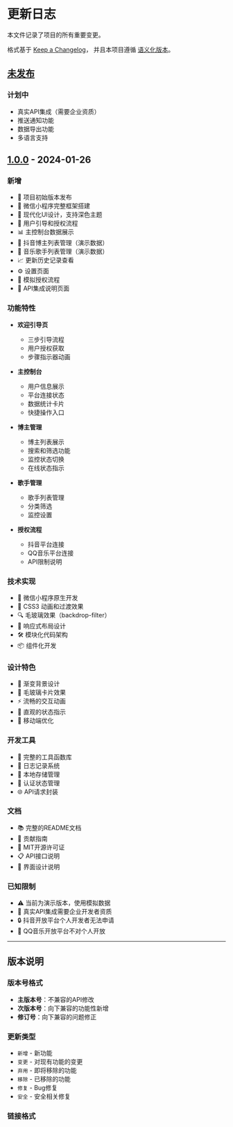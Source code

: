 # 更新日志

本文件记录了项目的所有重要变更。

格式基于 [Keep a Changelog](https://keepachangelog.com/zh-CN/1.0.0/)，
并且本项目遵循 [语义化版本](https://semver.org/lang/zh-CN/)。

## [未发布]

### 计划中
- 真实API集成（需要企业资质）
- 推送通知功能
- 数据导出功能
- 多语言支持

## [1.0.0] - 2024-01-26

### 新增
- 🎉 项目初始版本发布
- 📱 微信小程序完整框架搭建
- 🎨 现代化UI设计，支持深色主题
- 👋 用户引导和授权流程
- 📊 主控制台数据展示
- 👥 抖音博主列表管理（演示数据）
- 🎵 音乐歌手列表管理（演示数据）
- 📈 更新历史记录查看
- ⚙️ 设置页面
- 🔐 模拟授权流程
- 📖 API集成说明页面

### 功能特性
- **欢迎引导页**
  - 三步引导流程
  - 用户授权获取
  - 步骤指示器动画

- **主控制台**
  - 用户信息展示
  - 平台连接状态
  - 数据统计卡片
  - 快捷操作入口

- **博主管理**
  - 博主列表展示
  - 搜索和筛选功能
  - 监控状态切换
  - 在线状态指示

- **歌手管理**
  - 歌手列表管理
  - 分类筛选
  - 监控设置

- **授权流程**
  - 抖音平台连接
  - QQ音乐平台连接
  - API限制说明

### 技术实现
- 📱 微信小程序原生开发
- 🎨 CSS3 动画和过渡效果
- 🔍 毛玻璃效果（backdrop-filter）
- 📱 响应式布局设计
- 🛠️ 模块化代码架构
- 📦 组件化开发

### 设计特色
- 🌈 渐变背景设计
- 💎 毛玻璃卡片效果
- ⚡ 流畅的交互动画
- 🎯 直观的状态指示
- 📱 移动端优化

### 开发工具
- 🔧 完整的工具函数库
- 📝 日志记录系统
- 💾 本地存储管理
- 🔐 认证状态管理
- 🌐 API请求封装

### 文档
- 📚 完整的README文档
- 🤝 贡献指南
- 📄 MIT开源许可证
- 📋 API接口说明
- 🎨 界面设计说明

### 已知限制
- ⚠️ 当前为演示版本，使用模拟数据
- 🏢 真实API集成需要企业开发者资质
- 🔒 抖音开放平台个人开发者无法申请
- 🎵 QQ音乐开放平台不对个人开放

---

## 版本说明

### 版本号格式
- **主版本号**：不兼容的API修改
- **次版本号**：向下兼容的功能性新增  
- **修订号**：向下兼容的问题修正

### 更新类型
- `新增` - 新功能
- `变更` - 对现有功能的变更
- `弃用` - 即将移除的功能
- `移除` - 已移除的功能
- `修复` - Bug修复
- `安全` - 安全相关修复

### 链接格式
[未发布]: https://github.com/yourusername/douyin-monitor-miniprogram/compare/v1.0.0...HEAD
[1.0.0]: https://github.com/yourusername/douyin-monitor-miniprogram/releases/tag/v1.0.0